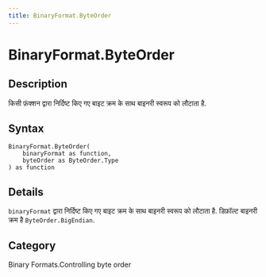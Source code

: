 ```yaml
---
title: BinaryFormat.ByteOrder
---
```


# BinaryFormat.ByteOrder


## Description

किसी फ़ंक्शन द्वारा निर्दिष्ट किए गए बाइट क्रम के साथ बाइनरी स्वरूप को लौटाता है.


## Syntax

```powerquery
BinaryFormat.ByteOrder(
    binaryFormat as function,
    byteOrder as ByteOrder.Type
) as function
```


## Details

<code>binaryFormat</code> द्वारा निर्दिष्ट किए गए बाइट क्रम के साथ बाइनरी स्वरूप को लौटाता है.  डिफ़ॉल्ट बाइनरी क्रम है <code>ByteOrder.BigEndian</code>.



## Category
Binary Formats.Controlling byte order
